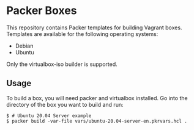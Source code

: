 # Packer Boxes

This repository contains Packer templates for building Vagrant boxes. Templates are available for the following
operating systems:

* Debian
* Ubuntu

Only the virtualbox-iso builder is supported.

## Usage

To build a box, you will need packer and virtualbox installed. Go into the directory of the box you want to build and
run:

```
$ # Ubuntu 20.04 Server example
$ packer build -var-file vars/ubuntu-20.04-server-en.pkrvars.hcl .
```
